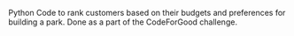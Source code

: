 Python Code to rank customers based on their budgets and preferences for building a park. Done as a part of the CodeForGood challenge. 